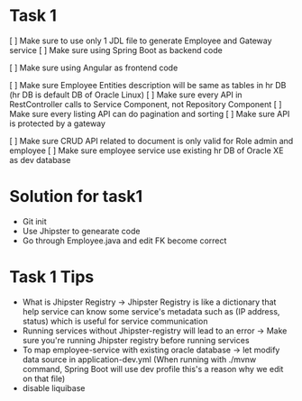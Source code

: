 # Task 1
[ ] Make sure to use only 1 JDL file to generate Employee and Gateway service
[ ] Make sure using Spring Boot as backend code

[ ] Make sure using Angular as frontend code

[ ] Make sure Employee Entities description will be same as tables in hr DB (hr DB is default DB of Oracle Linux)
[ ] Make sure every API in RestController calls to Service Component, not Repository Component
[ ] Make sure every listing API can do pagination and sorting
[ ] Make sure API is protected by a gateway

[ ] Make sure CRUD API related to document is only valid for Role admin and employee
[ ] Make sure employee service use existing hr DB of Oracle XE as dev database

# Solution for task1
- Git init 
- Use Jhipster to genearate code
- Go through Employee.java and edit FK become correct 

# Task 1 Tips
- What is Jhipster Registry → Jhipster Registry is like a dictionary that help service can know some service's metadata such as (IP address, status) which is useful for service communication
- Running services without Jhipster-registry will lead to an error → Make sure you're running Jhipster registry before running services
- To map employee-service with existing oracle database → let modify data source in application-dev.yml (When running with ./mvnw command, Spring Boot will use dev profile this's a reason why we edit on that file)
- disable liquibase
